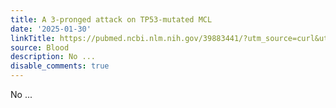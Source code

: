 ```yaml
---
title: A 3-pronged attack on TP53-mutated MCL
date: '2025-01-30'
linkTitle: https://pubmed.ncbi.nlm.nih.gov/39883441/?utm_source=curl&utm_medium=rss&utm_campaign=journals&utm_content=7603509&fc=None&ff=20250131170634&v=2.18.0.post9+e462414
source: Blood
description: No ...
disable_comments: true
---
```

No ...